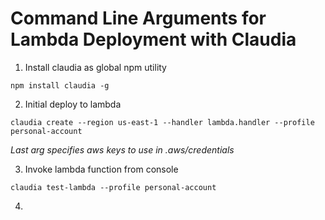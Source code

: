 # Command Line Arguments for Lambda Deployment with Claudia

1. Install claudia as global npm utility

`npm install claudia -g`

2. Initial deploy to lambda

`claudia create --region us-east-1 --handler lambda.handler --profile personal-account`

*Last arg specifies aws keys to use in .aws/credentials*

3. Invoke lambda function from console

`claudia test-lambda --profile personal-account`

4. 
